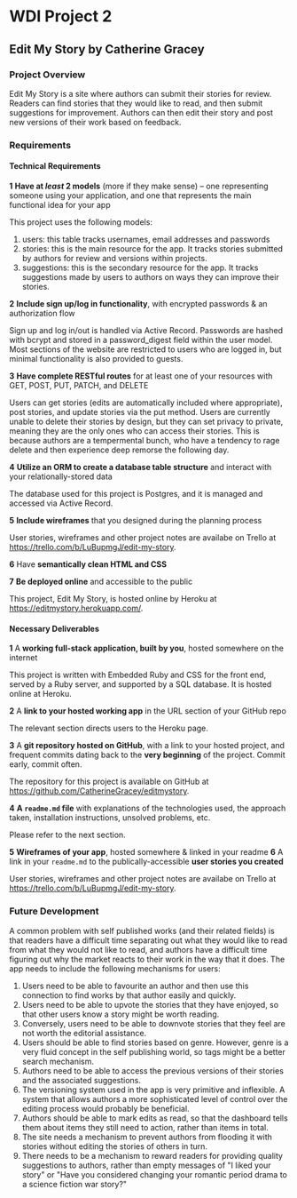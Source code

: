 # WDI Project 2
## Edit My Story by Catherine Gracey

### Project Overview

Edit My Story is a site where authors can submit their stories for review. Readers can find stories that they would like to read, and then submit suggestions for improvement. Authors can then edit their story and post new versions of their work based on feedback.

### Requirements

#### Technical Requirements

**1** **Have at _least_ 2 models** (more if they make sense) – one representing someone using your application, and one that represents the main functional idea for your app

This project uses the following models:

1. users: this table tracks usernames, email addresses and passwords
2. stories: this is the main resource for the app. It tracks stories submitted by authors for review and versions within projects.
3. suggestions: this is the secondary resource for the app. It tracks suggestions made by users to authors on ways they can improve their stories.

**2** **Include sign up/log in functionality**, with encrypted passwords & an authorization flow

Sign up and log in/out is handled via Active Record. Passwords are hashed with bcrypt and stored in a password_digest field within the user model. Most sections of the website are restricted to users who are logged in, but minimal functionality is also provided to guests.

**3** **Have complete RESTful routes** for at least one of your resources with GET, POST, PUT, PATCH, and DELETE

Users can get stories (edits are automatically included where appropriate), post stories, and update stories via the put method. Users are currently unable to delete their stories by design, but they can set privacy to private, meaning they are the only ones who can access their stories. This is because authors are a tempermental bunch, who have a tendency to rage delete and then experience deep remorse the following day.

**4** **Utilize an ORM to create a database table structure** and interact with your relationally-stored data

The database used for this project is Postgres, and it is managed and accessed via Active Record.

**5** **Include wireframes** that you designed during the planning process

User stories, wireframes and other project notes are availabe on Trello at https://trello.com/b/LuBupmgJ/edit-my-story.

**6** Have **semantically clean HTML and CSS**

**7** **Be deployed online** and accessible to the public

This project, Edit My Story, is hosted online by Heroku at https://editmystory.herokuapp.com/.

#### Necessary Deliverables

**1** A **working full-stack application, built by you**, hosted somewhere on the internet

This project is written with Embedded Ruby and CSS for the front end, served by a Ruby server, and supported by a SQL database. It is hosted online at Heroku.

**2** A **link to your hosted working app** in the URL section of your GitHub repo

The relevant section directs users to the Heroku page.

**3** A **git repository hosted on GitHub**, with a link to your hosted project,  and frequent commits dating back to the **very beginning** of the project. Commit early, commit often.

The repository for this project is available on GitHub at https://github.com/CatherineGracey/editmystory.

**4** **A ``readme.md`` file** with explanations of the technologies used, the approach taken, installation instructions, unsolved problems, etc.

Please refer to the next section.

**5** **Wireframes of your app**, hosted somewhere & linked in your readme
**6** A link in your ``readme.md`` to the publically-accessible **user stories you created**

User stories, wireframes and other project notes are availabe on Trello at https://trello.com/b/LuBupmgJ/edit-my-story.

### Future Development

A common problem with self published works (and their related fields) is that readers have a difficult time separating out what they would like to read from what they would not like to read, and authors have a difficult time figuring out why the market reacts to their work in the way that it does. The app needs to include the following mechanisms for users:

1. Users need to be able to favourite an author and then use this connection to find works by that author easily and quickly.
2. Users need to be able to upvote the stories that they have enjoyed, so that other users know a story might be worth reading.
3. Conversely, users need to be able to downvote stories that they feel are not worth the editorial assistance.
4. Users should be able to find stories based on genre. However, genre is a very fluid concept in the self publishing world, so tags might be a better search mechanism.
5. Authors need to be able to access the previous versions of their stories and the associated suggestions.
6. The versioning system used in the app is very primitive and inflexible. A system that allows authors a more sophisticated level of control over the editing process would probably be beneficial.
7. Authors should be able to mark edits as read, so that the dashboard tells them about items they still need to action, rather than items in total.
8. The site needs a mechanism to prevent authors from flooding it with stories without editing the stories of others in turn.
9. There needs to be a mechanism to reward readers for providing quality suggestions to authors, rather than empty messages of "I liked your story" or "Have you considered changing your romantic period drama to a science fiction war story?"
